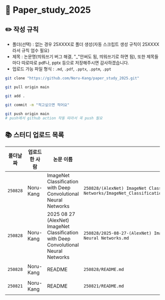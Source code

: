 # 📃 Paper_study_2025
## ✏️ 작성 규칙
* 폴더(선택) : 없는 경우 25XXXX로 폴더 생성(자동 스크립트 생성 규칙이 25XXXX라서 규칙 엄수 필요)
* 제목 : 논문명(띄워쓰기 버그 해결, "_"안써도 됨, 띄워쓰기로 하면 됨), 또한 제목들마다 따로따로 pdf나, pptx 등으로 저장해주시면 감사하겠습니다.
* 업로드 가능 파일 형식 : `.md`, `.pdf`, `.pptx`, `.pptm`, `.ppt`

```bash
git clone "https://github.com/Noru-Kang/paper_study_2025.git"

git pull origin main

git add .

git commit -m "적고싶으면 적어요"

git push origin main
# push에서 github action 작동 따라서 꼭 push 필요
```

<!--AUTO-SECTION:BEGIN-->
## 📚 스터디 업로드 목록

| 폴더날짜 | 업로드한 사람 | 논문 이름 | 파일 | 링크 |
|---|---|---|---|---|
| `250828` | Noru-Kang | ImageNet Classification with Deep Convolutional Neural Networks | `250828/(AlexNet) ImageNet Classification with Deep Convolutional Neural Networks/ImageNet_Classification_with_Deep_Convolutional_Neural_Networks.pdf` | [열기](https://github.com/Noru-Kang/paper_study_2025/blob/main/250828/%28AlexNet%29%20ImageNet%20Classification%20with%20Deep%20Convolutional%20Neural%20Networks/ImageNet_Classification_with_Deep_Convolutional_Neural_Networks.pdf) |
| `250828` | Noru-Kang | 2025 08 27 (AlexNet) ImageNet Classification with Deep Convolutional Neural Networks | `250828/2025-08-27-(AlexNet) ImageNet Classification with Deep Convolutional Neural Networks.md` | [열기](https://github.com/Noru-Kang/paper_study_2025/blob/main/250828/2025-08-27-%28AlexNet%29%20ImageNet%20Classification%20with%20Deep%20Convolutional%20Neural%20Networks.md) |
| `250828` | Noru-Kang | README | `250828/README.md` | [열기](https://github.com/Noru-Kang/paper_study_2025/blob/main/250828/README.md) |
| `250821` | Noru-Kang | README | `250821/README.md` | [열기](https://github.com/Noru-Kang/paper_study_2025/blob/main/250821/README.md) |

<!--AUTO-SECTION:END-->
